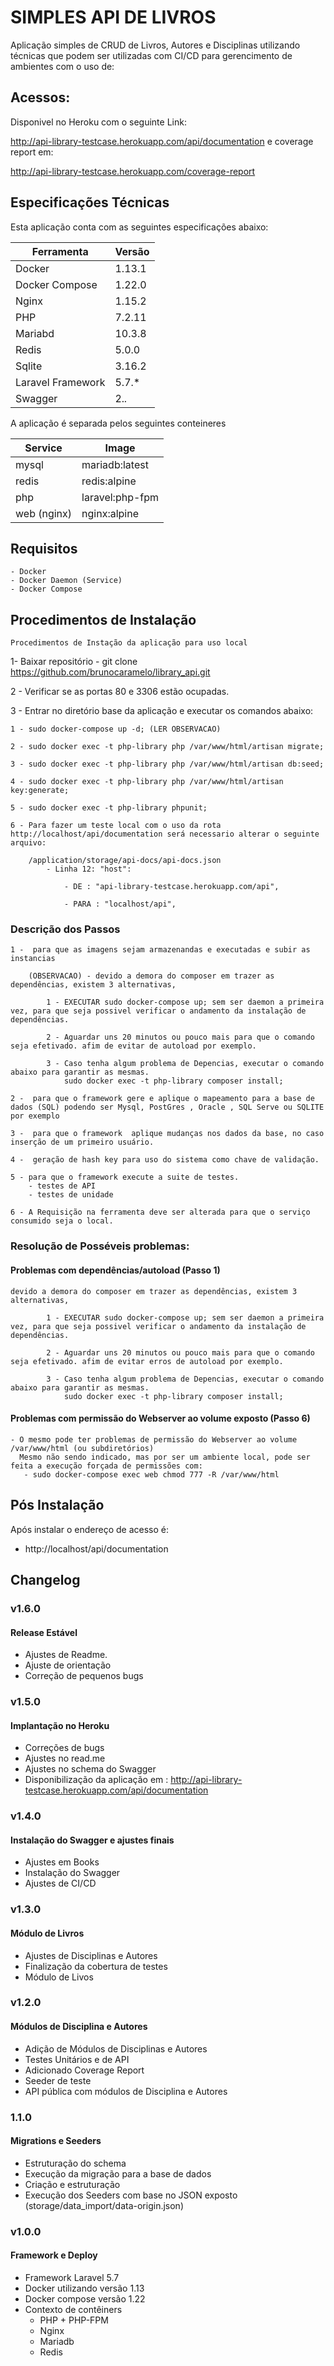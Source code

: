 # SIMPLES API DE LIVROS

Aplicação simples de CRUD de Livros, Autores e Disciplinas utilizando técnicas que podem ser utilizadas com CI/CD
para gerencimento de ambientes com o uso de:


## Acessos:

Disponivel no Heroku com o seguinte Link:

http://api-library-testcase.herokuapp.com/api/documentation e coverage report em:

http://api-library-testcase.herokuapp.com/coverage-report


## Especificações Técnicas

Esta aplicação conta com as seguintes especificações abaixo: 

| Ferramenta | Versão |
| --- | --- |
| Docker | 1.13.1 |
| Docker Compose | 1.22.0 |
| Nginx | 1.15.2 |
| PHP | 7.2.11 |
| Mariabd | 10.3.8 |
| Redis | 5.0.0 |
| Sqlite | 3.16.2 |
| Laravel Framework | 5.7.* |
| Swagger | 2.*.* |

A aplicação é separada pelos seguintes conteineres

| Service | Image |
| --- | --- |
| mysql | mariadb:latest |
| redis | redis:alpine |
| php | laravel:php-fpm |
| web (nginx) | nginx:alpine |

## Requisitos
    - Docker
    - Docker Daemon (Service)
    - Docker Compose

## Procedimentos de Instalação
    Procedimentos de Instação da aplicação para uso local

1- Baixar repositório 
    - git clone https://github.com/brunocaramelo/library_api.git

2 - Verificar se as portas 80 e 3306 estão ocupadas.

3 - Entrar no diretório base da aplicação e executar os comandos abaixo:
    
    1 - sudo docker-compose up -d; (LER OBSERVACAO)

    2 - sudo docker exec -t php-library php /var/www/html/artisan migrate;

    3 - sudo docker exec -t php-library php /var/www/html/artisan db:seed;

    4 - sudo docker exec -t php-library php /var/www/html/artisan key:generate;
    
    5 - sudo docker exec -t php-library phpunit;

    6 - Para fazer um teste local com o uso da rota http://localhost/api/documentation será necessario alterar o seguinte arquivo:
   
        /application/storage/api-docs/api-docs.json
            - Linha 12: "host": 
              
                - DE : "api-library-testcase.herokuapp.com/api",
                
                - PARA : "localhost/api",

    
### Descrição dos Passos

    1 -  para que as imagens sejam armazenandas e executadas e subir as instancias
        
        (OBSERVACAO) - devido a demora do composer em trazer as dependências, existem 3 alternativas,
        
            1 - EXECUTAR sudo docker-compose up; sem ser daemon a primeira vez, para que seja possivel verificar o andamento da instalação de dependências.
            
            2 - Aguardar uns 20 minutos ou pouco mais para que o comando seja efetivado. afim de evitar de autoload por exemplo.
            
            3 - Caso tenha algum problema de Depencias, executar o comando abaixo para garantir as mesmas.
                sudo docker exec -t php-library composer install;
    
    2 -  para que o framework gere e aplique o mapeamento para a base de dados (SQL) podendo ser Mysql, PostGres , Oracle , SQL Serve ou SQLITE por exemplo
    
    3 -  para que o framework  aplique mudanças nos dados da base, no caso inserção de um primeiro usuário.
    
    4 -  geração de hash key para uso do sistema como chave de validação.
    
    5 - para que o framework execute a suite de testes.
        - testes de API  
        - testes de unidade
    
    6 - A Requisição na ferramenta deve ser alterada para que o serviço consumido seja o local.
     
### Resolução de Posséveis problemas:

#### Problemas com dependências/autoload (Passo 1)
    devido a demora do composer em trazer as dependências, existem 3 alternativas,
        
            1 - EXECUTAR sudo docker-compose up; sem ser daemon a primeira vez, para que seja possivel verificar o andamento da instalação de dependências.
            
            2 - Aguardar uns 20 minutos ou pouco mais para que o comando seja efetivado. afim de evitar erros de autoload por exemplo.
            
            3 - Caso tenha algum problema de Depencias, executar o comando abaixo para garantir as mesmas.
                sudo docker exec -t php-library composer install;

#### Problemas com permissão do Webserver ao volume exposto (Passo 6)
    - O mesmo pode ter problemas de permissão do Webserver ao volume /var/www/html (ou subdiretórios)
      Mesmo não sendo indicado, mas por ser um ambiente local, pode ser feita a execução forçada de permissões com:
       - sudo docker-compose exec web chmod 777 -R /var/www/html    

## Pós Instalação

Após instalar o endereço de acesso é:

- http://localhost/api/documentation


## Changelog

### v1.6.0
#### Release Estável
 - Ajustes de Readme.
 - Ajuste de orientação
 - Correção de pequenos bugs

### v1.5.0
#### Implantação no Heroku
- Correções de bugs
- Ajustes no read.me
- Ajustes no schema do Swagger
- Disponibilização da aplicação em : http://api-library-testcase.herokuapp.com/api/documentation

### v1.4.0
#### Instalação do Swagger e ajustes finais
- Ajustes em Books
- Instalação do Swagger
- Ajustes de CI/CD

### v1.3.0
#### Módulo de Livros
- Ajustes de Disciplinas e Autores
- Finalização da cobertura de testes
- Módulo de Livos

### v1.2.0
#### Módulos de Disciplina e Autores
- Adição de Módulos de Disciplinas e Autores
- Testes Unitários e de API
- Adicionado Coverage Report
- Seeder de teste
- API pública com módulos de Disciplina e Autores

### 1.1.0
#### Migrations e Seeders
- Estruturação do schema
- Execução da migração para a base de dados
- Criação e estruturação
- Execução dos Seeders com base no JSON exposto (storage/data_import/data-origin.json)

### v1.0.0
#### Framework e Deploy

- Framework Laravel 5.7
- Docker utilizando versão 1.13
- Docker compose versão 1.22
- Contexto de contêiners
    - PHP + PHP-FPM
    - Nginx
    - Mariadb
    - Redis
